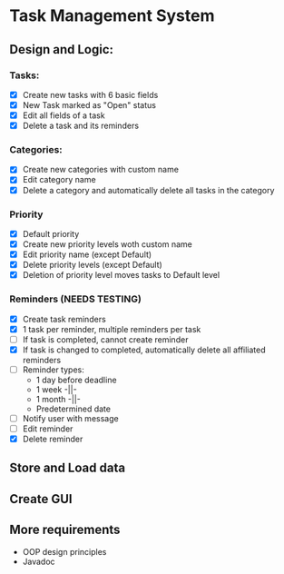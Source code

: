 # Task Management System

## Design and Logic:

### Tasks:

- [x] Create new tasks with 6 basic fields
- [x] New Task marked as "Open" status
- [x] Edit all fields of a task
- [x] Delete a task and its reminders

### Categories:

- [x] Create new categories with custom name
- [x] Edit category name
- [x] Delete a category and automatically delete all tasks in the category

### Priority

- [x] Default priority
- [x] Create new priority levels woth custom name
- [x] Edit priority name (except Default)
- [x] Delete priority levels (except Default)
- [x] Deletion of priority level moves tasks to Default level

### Reminders (NEEDS TESTING)

- [x] Create task reminders
- [x] 1 task per reminder, multiple reminders per task
- [ ] If task is completed, cannot create reminder
- [x] If task is changed to completed, automatically delete all affiliated reminders
- [ ] Reminder types:
    * 1 day before deadline
    * 1 week -||-
    * 1 month -||-
    * Predetermined date
- [ ] Notify user with message
- [ ] Edit reminder
- [x] Delete reminder

## Store and Load data

## Create GUI

## More requirements

- OOP design principles
- Javadoc